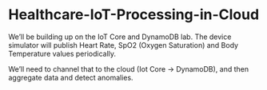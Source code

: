 # Healthcare-IoT-Processing-in-Cloud


We’ll be building up on the IoT Core and DynamoDB lab. The device
simulator will publish Heart Rate, SpO2 (Oxygen Saturation) and Body Temperature values
periodically. 

We’ll need to channel that to the cloud (Iot Core → DynamoDB), and then
aggregate data and detect anomalies.
